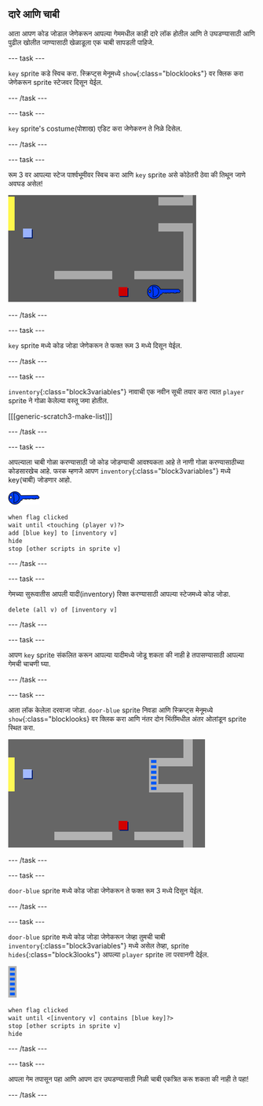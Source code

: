 ## दारे आणि चाबी

आता आपण कोड जोडाल जेणेकरून आपल्या गेममधील काही दारे लॉक होतील आणि ते उघडण्यासाठी आणि पुढील खोलीत जाण्यासाठी खेळाडूला एक चाबी सापडली पाहिजे.

--- task ---

`key` sprite कडे स्विच करा. स्क्रिप्ट्स मेनूमध्ये `show`{:class="blocklooks"} वर क्लिक करा जेणेकरून sprite स्टेजवर दिसून येईल.

--- /task ---

--- task ---

`key` sprite's costume(पोशाख) एडिट करा जेणेकरुन ते निळे दिसेल.

--- /task ---

--- task ---

रूम 3 वर आपल्या स्टेज पार्श्वभूमीवर स्विच करा आणि `key` sprite असे कोठेतरी ठेवा की तिथून जाणे अवघड असेल!

![screenshot](images/world-key.png)

--- /task ---

--- task ---

`key` sprite मध्ये कोड जोडा जेणेकरून ते फक्त रूम 3 मध्ये दिसून येईल.

--- /task ---

--- task ---

`inventory`{:class="block3variables"} नावाची एक नवीन सूची तयार करा त्यात `player` sprite ने गोळा केलेल्या वस्तू जमा होतील.

[[[generic-scratch3-make-list]]]

--- /task ---

--- task ---

आपल्याला चाबी गोळा करण्यासाठी जो कोड जोडण्याची आवश्यकता आहे ते नाणी गोळा करण्यासाठीच्या कोडसारखेच आहे. फरक म्हणजे आपण `inventory`{:class="block3variables"} मध्ये key(चाबी) जोडणार आहो.

![key](images/key.png)

```blocks3
when flag clicked
wait until <touching (player v)?>
add [blue key] to [inventory v]
hide
stop [other scripts in sprite v]
```

--- /task ---

--- task ---

गेमच्या सुरूवातीस आपली यादी(inventory) रिक्त करण्यासाठी आपल्या स्टेजमध्ये कोड जोडा.

```blocks3
delete (all v) of [inventory v]
```

--- /task ---

--- task ---

आपण `key` sprite संकलित करून आपल्या यादीमध्ये जोडू शकता की नाही हे तपासण्यासाठी आपल्या गेमची चाचणी घ्या.

--- /task ---

--- task ---

आता लॉक केलेला दरवाजा जोडा. `door-blue` sprite निवडा आणि स्क्रिप्ट्स मेनूमध्ये `show`{:class="blocklooks} वर क्लिक करा आणि नंतर दोन भिंतींमधील अंतर ओलांडून sprite स्थित करा.

![screenshot](images/world-door.png)

--- /task ---

--- task ---

`door-blue` sprite मध्ये कोड जोडा जेणेकरून ते फक्त रूम 3 मध्ये दिसून येईल.

--- /task ---

--- task ---

`door-blue` sprite मध्ये कोड जोडा जेणेकरून जेव्हा तुमची चाबी `inventory`{:class="block3variables"} मध्ये असेल तेव्हा, sprite `hides`{:class="block3looks"} आपल्या `player` sprite ला परवानगी देईल.

![door](images/door.png)

```blocks3
when flag clicked
wait until <[inventory v] contains [blue key]?>
stop [other scripts in sprite v]
hide
```

--- /task ---

--- task ---

आपला गेम तपासून पहा आणि आपण दार उघडण्यासाठी निळी चाबी एकत्रित करू शकता की नाही ते पहा!

--- /task ---